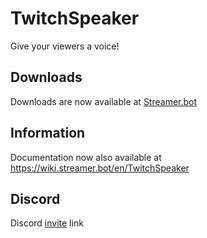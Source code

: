 # TwitchSpeaker
Give your viewers a voice!

## Downloads
Downloads are now available at [Streamer.bot](https://streamer.bot)

## Information
Documentation now also available at https://wiki.streamer.bot/en/TwitchSpeaker

## Discord
Discord [invite](https://discord.gg/hYqQGG3puC) link
